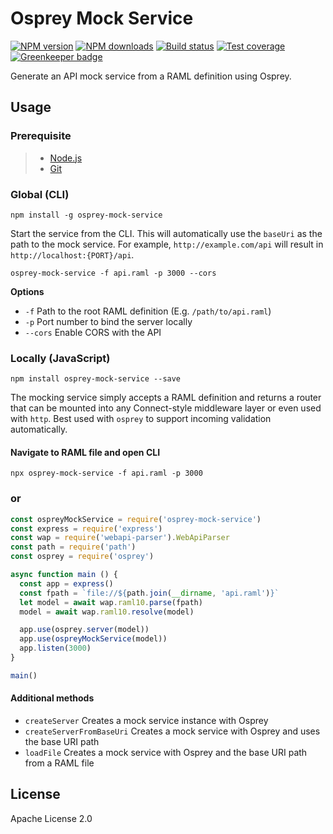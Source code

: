 # Osprey Mock Service

[![NPM version][npm-image]][npm-url]
[![NPM downloads][downloads-image]][downloads-url]
[![Build status][travis-image]][travis-url]
[![Test coverage][coveralls-image]][coveralls-url]
[![Greenkeeper badge](https://badges.greenkeeper.io/mulesoft-labs/osprey-mock-service.svg)](https://greenkeeper.io/)

Generate an API mock service from a RAML definition using Osprey.

## Usage

### Prerequisite
> - [Node.js](https://nodejs.org/en/download) 
> - [Git](https://git-scm.com/downloads)

### Global (CLI)

```
npm install -g osprey-mock-service
```

Start the service from the CLI. This will automatically use the `baseUri` as the path to the mock service. For example, `http://example.com/api` will result in `http://localhost:{PORT}/api`.

```
osprey-mock-service -f api.raml -p 3000 --cors
```

**Options**

* `-f` Path to the root RAML definition (E.g. `/path/to/api.raml`)
* `-p` Port number to bind the server locally
* `--cors` Enable CORS with the API

### Locally (JavaScript)

```
npm install osprey-mock-service --save
```

The mocking service simply accepts a RAML definition and returns a router that can be mounted into any Connect-style middleware layer or even used with `http`. Best used with `osprey` to support incoming validation automatically.

#### Navigate to RAML file and open CLI

```
npx osprey-mock-service -f api.raml -p 3000
``````
### or

```js
const ospreyMockService = require('osprey-mock-service')
const express = require('express')
const wap = require('webapi-parser').WebApiParser
const path = require('path')
const osprey = require('osprey')

async function main () {
  const app = express()
  const fpath = `file://${path.join(__dirname, 'api.raml')}`
  let model = await wap.raml10.parse(fpath)
  model = await wap.raml10.resolve(model)

  app.use(osprey.server(model))
  app.use(ospreyMockService(model))
  app.listen(3000)
}

main()

```

#### Additional methods

* `createServer` Creates a mock service instance with Osprey
* `createServerFromBaseUri` Creates a mock service with Osprey and uses the base URI path
* `loadFile` Creates a mock service with Osprey and the base URI path from a RAML file

## License

Apache License 2.0

[npm-image]: https://img.shields.io/npm/v/osprey-mock-service.svg?style=flat
[npm-url]: https://npmjs.org/package/osprey-mock-service
[downloads-image]: https://img.shields.io/npm/dm/osprey-mock-service.svg?style=flat
[downloads-url]: https://npmjs.org/package/osprey-mock-service
[travis-image]: https://img.shields.io/travis/mulesoft-labs/osprey-mock-service.svg?style=flat
[travis-url]: https://travis-ci.org/mulesoft-labs/osprey-mock-service
[coveralls-image]: https://img.shields.io/coveralls/mulesoft-labs/osprey-mock-service.svg?style=flat
[coveralls-url]: https://coveralls.io/r/mulesoft-labs/osprey-mock-service?branch=master
